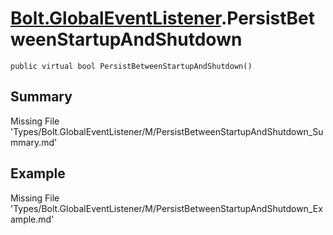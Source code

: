 # [Bolt.GlobalEventListener](Types/Bolt.GlobalEventListener.md).PersistBetweenStartupAndShutdown
`public virtual bool PersistBetweenStartupAndShutdown()`
## Summary
Missing File 'Types/Bolt.GlobalEventListener/M/PersistBetweenStartupAndShutdown_Summary.md'
## Example
Missing File 'Types/Bolt.GlobalEventListener/M/PersistBetweenStartupAndShutdown_Example.md'
